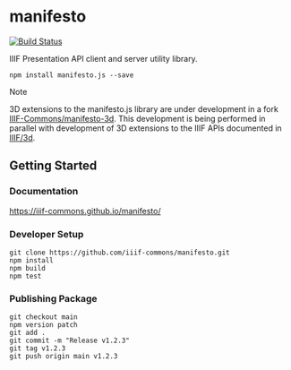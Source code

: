 # manifesto

[![Build Status](https://github.com/IIIF-Commons/manifesto/actions/workflows/build-test.yml/badge.svg?branch=main)](https://github.com/IIIF-Commons/manifesto/actions/workflows/build-test.yml)

IIIF Presentation API client and server utility library.

    npm install manifesto.js --save

> [!NOTE]
> 3D extensions to the manifesto.js library are under development in a fork [IIIF-Commons/manifesto-3d](https://github.com/IIIF-Commons/manifesto-3d).
> This development is being performed in parallel with development of 3D extensions to the IIIF APIs documented in [IIIF/3d](https://github.com/IIIF/3d).


## Getting Started

### Documentation

https://iiif-commons.github.io/manifesto/

### Developer Setup

    git clone https://github.com/iiif-commons/manifesto.git
    npm install
    npm build
    npm test

### Publishing Package

    git checkout main
    npm version patch
    git add .
    git commit -m "Release v1.2.3"
    git tag v1.2.3
    git push origin main v1.2.3

